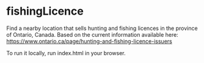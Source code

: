 # fishingLicence
Find a nearby location that sells hunting and fishing licences in the province of Ontario, Canada. 
Based on the current information available here: https://www.ontario.ca/page/hunting-and-fishing-licence-issuers

To run it locally, run index.html in your browser.

